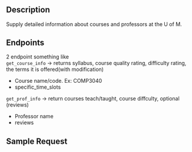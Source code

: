 # 

## Description
Supply detailed information about courses and professors at the U of M.

## Endpoints
2 endpoint something like  
`get_course_info` -> returns syllabus, course quality rating, difficulty rating, the terms it is offered(with modification)
- Course name/code. Ex: COMP3040
- specific_time_slots

`get_prof_info` -> return courses teach/taught, course diffculty, optional (reviews)
- Professor name
- reviews


## Sample Request

